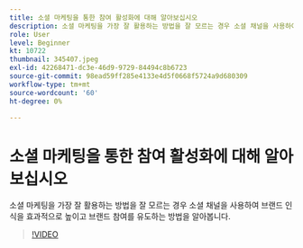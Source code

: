 ```yaml
---
title: 소셜 마케팅을 통한 참여 활성화에 대해 알아보십시오
description: 소셜 마케팅을 가장 잘 활용하는 방법을 잘 모르는 경우 소셜 채널을 사용하여 브랜드 인식을 효과적으로 높이고 브랜드 참여를 유도하는 방법을 알아봅니다.
role: User
level: Beginner
kt: 10722
thumbnail: 345407.jpeg
exl-id: 42268471-dc3e-46d9-9729-84494c8b6723
source-git-commit: 98ead59ff285e4133e4d5f0668f5724a9d680309
workflow-type: tm+mt
source-wordcount: '60'
ht-degree: 0%

---
```


# 소셜 마케팅을 통한 참여 활성화에 대해 알아보십시오

소셜 마케팅을 가장 잘 활용하는 방법을 잘 모르는 경우 소셜 채널을 사용하여 브랜드 인식을 효과적으로 높이고 브랜드 참여를 유도하는 방법을 알아봅니다.

>[!VIDEO](https://video.tv.adobe.com/v/345407/?quality=12&learn=on)
